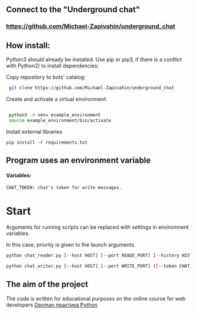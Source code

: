 ## Connect to the "Underground chat"

### https://github.com/Michael-Zapivahin/underground_chat
 
## How install:

Python3 should already be installed. 
Use pip or pip3, if there is a conflict with Python2) to install dependencies:

Copy repository to bots' catalog:
```bash
 git clone https://github.com/Michael-Zapivahin/underground_chat
```
Create and activate a virtual environment:
```bash

 python3 -m venv example_environment 
 source example_environment/bin/activate 
```
Install external libraries
```
pip install -r requirements.txt
```

## Program uses an environment variable

#### Variables:

```  
CHAT_TOKEN: chat's token for write messages.
```  

# Start

Arguments for running scripts can be replaced with settings in environment variables.

In this case, priority is given to the launch arguments.

```bash
python chat_reader.py [--host HOST] [--port READE_PORT] [--history HISTORY_FILE]

python chat_writer.py [--host HOST] [--port WRITE_PORT] ([--token CHAT_TOKEN] or [--name USER_NAME])
```

## The aim of the project 
The code is written for educational purposes on the online course for web developers [Devman практика Python](https://dvmn.org/)